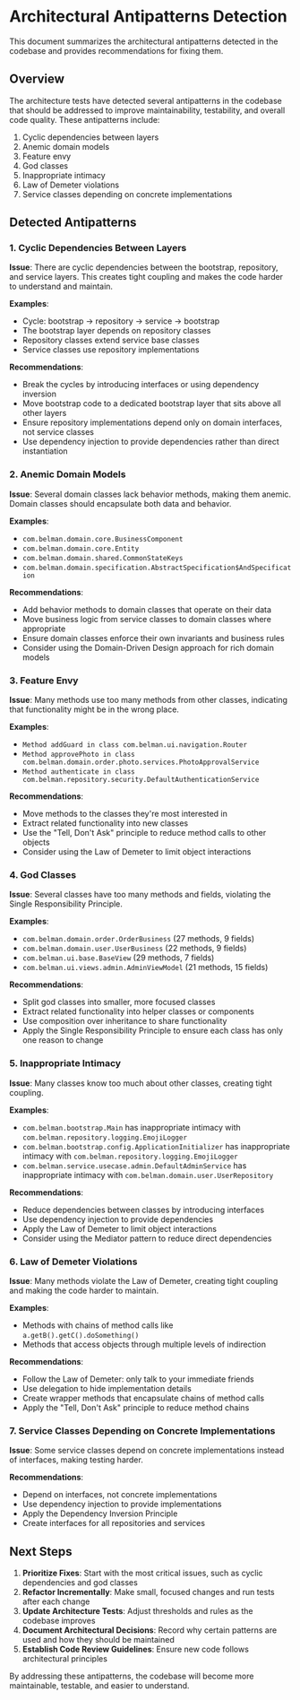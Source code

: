 # Architectural Antipatterns Detection

This document summarizes the architectural antipatterns detected in the codebase and provides recommendations for fixing them.

## Overview

The architecture tests have detected several antipatterns in the codebase that should be addressed to improve maintainability, testability, and overall code quality. These antipatterns include:

1. Cyclic dependencies between layers
2. Anemic domain models
3. Feature envy
4. God classes
5. Inappropriate intimacy
6. Law of Demeter violations
7. Service classes depending on concrete implementations

## Detected Antipatterns

### 1. Cyclic Dependencies Between Layers

**Issue**: There are cyclic dependencies between the bootstrap, repository, and service layers. This creates tight coupling and makes the code harder to understand and maintain.

**Examples**:
- Cycle: bootstrap -> repository -> service -> bootstrap
- The bootstrap layer depends on repository classes
- Repository classes extend service base classes
- Service classes use repository implementations

**Recommendations**:
- Break the cycles by introducing interfaces or using dependency inversion
- Move bootstrap code to a dedicated bootstrap layer that sits above all other layers
- Ensure repository implementations depend only on domain interfaces, not service classes
- Use dependency injection to provide dependencies rather than direct instantiation

### 2. Anemic Domain Models

**Issue**: Several domain classes lack behavior methods, making them anemic. Domain classes should encapsulate both data and behavior.

**Examples**:
- `com.belman.domain.core.BusinessComponent`
- `com.belman.domain.core.Entity`
- `com.belman.domain.shared.CommonStateKeys`
- `com.belman.domain.specification.AbstractSpecification$AndSpecification`

**Recommendations**:
- Add behavior methods to domain classes that operate on their data
- Move business logic from service classes to domain classes where appropriate
- Ensure domain classes enforce their own invariants and business rules
- Consider using the Domain-Driven Design approach for rich domain models

### 3. Feature Envy

**Issue**: Many methods use too many methods from other classes, indicating that functionality might be in the wrong place.

**Examples**:
- `Method addGuard in class com.belman.ui.navigation.Router`
- `Method approvePhoto in class com.belman.domain.order.photo.services.PhotoApprovalService`
- `Method authenticate in class com.belman.repository.security.DefaultAuthenticationService`

**Recommendations**:
- Move methods to the classes they're most interested in
- Extract related functionality into new classes
- Use the "Tell, Don't Ask" principle to reduce method calls to other objects
- Consider using the Law of Demeter to limit object interactions

### 4. God Classes

**Issue**: Several classes have too many methods and fields, violating the Single Responsibility Principle.

**Examples**:
- `com.belman.domain.order.OrderBusiness` (27 methods, 9 fields)
- `com.belman.domain.user.UserBusiness` (22 methods, 9 fields)
- `com.belman.ui.base.BaseView` (29 methods, 7 fields)
- `com.belman.ui.views.admin.AdminViewModel` (21 methods, 15 fields)

**Recommendations**:
- Split god classes into smaller, more focused classes
- Extract related functionality into helper classes or components
- Use composition over inheritance to share functionality
- Apply the Single Responsibility Principle to ensure each class has only one reason to change

### 5. Inappropriate Intimacy

**Issue**: Many classes know too much about other classes, creating tight coupling.

**Examples**:
- `com.belman.bootstrap.Main` has inappropriate intimacy with `com.belman.repository.logging.EmojiLogger`
- `com.belman.bootstrap.config.ApplicationInitializer` has inappropriate intimacy with `com.belman.repository.logging.EmojiLogger`
- `com.belman.service.usecase.admin.DefaultAdminService` has inappropriate intimacy with `com.belman.domain.user.UserRepository`

**Recommendations**:
- Reduce dependencies between classes by introducing interfaces
- Use dependency injection to provide dependencies
- Apply the Law of Demeter to limit object interactions
- Consider using the Mediator pattern to reduce direct dependencies

### 6. Law of Demeter Violations

**Issue**: Many methods violate the Law of Demeter, creating tight coupling and making the code harder to maintain.

**Examples**:
- Methods with chains of method calls like `a.getB().getC().doSomething()`
- Methods that access objects through multiple levels of indirection

**Recommendations**:
- Follow the Law of Demeter: only talk to your immediate friends
- Use delegation to hide implementation details
- Create wrapper methods that encapsulate chains of method calls
- Apply the "Tell, Don't Ask" principle to reduce method chains

### 7. Service Classes Depending on Concrete Implementations

**Issue**: Some service classes depend on concrete implementations instead of interfaces, making testing harder.

**Recommendations**:
- Depend on interfaces, not concrete implementations
- Use dependency injection to provide implementations
- Apply the Dependency Inversion Principle
- Create interfaces for all repositories and services

## Next Steps

1. **Prioritize Fixes**: Start with the most critical issues, such as cyclic dependencies and god classes
2. **Refactor Incrementally**: Make small, focused changes and run tests after each change
3. **Update Architecture Tests**: Adjust thresholds and rules as the codebase improves
4. **Document Architectural Decisions**: Record why certain patterns are used and how they should be maintained
5. **Establish Code Review Guidelines**: Ensure new code follows architectural principles

By addressing these antipatterns, the codebase will become more maintainable, testable, and easier to understand.